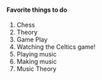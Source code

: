 #### Favorite things to do 
1. Chess
  1. Theory
  2. Game Play
2. Watching the Celtics game!
3. Playing music 
  1. Making music
  2. Music Theory 
  
